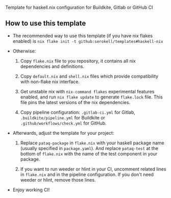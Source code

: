Template for haskell.nix configuration for Buildkite, Gitlab or GitHub CI

## How to use this template

- The recommended way to use this template (if you have nix flakes enabled) is `nix flake init -t github:serokell/templates#haskell-nix`

- Otherwise:
    1. Copy `flake.nix` file to you repository, it contains all nix dependencies and definitions.

    2. Copy `default.nix` and `shell.nix` files which provide compatibility with non-flake nix interface.

    3. Get unstable nix with `nix-command flakes` experimental features enabled, and run `nix flake update` to generate `flake.lock` file. This file pins the latest versions of the nix dependencies.

    4. Copy pipeline configuration: `.gitlab-ci.yml` for Gitlab, `.buildkite/pipeline.yml` for Buildkite or `.github/workflows/check.yml` for GitHub.

- Afterwards, adjust the template for your project:

    1. Replace `pataq-package` in `flake.nix` with your haskell package name (usually specified in `package.yaml`). And replace `pataq-test` at the bottom of `flake.nix` with the name of the test component in your package.

    2. If you want to run weeder or hlint in your CI, uncomment related lines in `flake.nix` and in the pipeline configuration. If you don't need weeder or hlint, remove those lines.

- Enjoy working CI!
